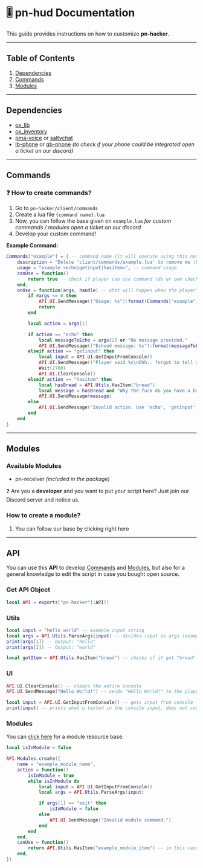 # 🎚 pn-hud Documentation
This guide provides instructions on how to customize **pn-hacker**.

---

## Table of Contents
1. [Dependencies](#dependencies)
2. [Commands](#commands)
3. [Modules](#modules)

---

## Dependencies
- [ox_lib](https://github.com/overextended/ox_lib)
- [ox_inventory](https://github.com/overextended/ox_inventory)
- [pma-voice](https://github.com/AvarianKnight/pma-voice) or [saltychat](https://github.com/v10networkscom/saltychat-fivem/)
- [lb-phone](https://lbscripts.com/) or [qb-phone](https://github.com/qbcore-framework/qb-phone) _(to check if your phone could be integrated open a ticket on our discord)_

---

## Commands
### ❓ How to create commands?
1. Go to `pn-hacker/client/commands`
2. Create a lua file `{command name}.lua`
3. Now, you can follow the base given on `example.lua` *for custom commands / modules open a ticket on our discord*
4. Develop your custom command!

**Example Command:**
```lua
Commands["example"] = { -- command name (it will execute using this name)
    description = "Delete 'client/commands/example.lua' to remove me :O", -- command description
    usage = "example <echo|getinput|hasitem>", -- command usage
    canUse = function()
        return true -- check if player can use command (do ur own checks)
    end,
    onUse = function(args, handle) -- what will happen when the player executes the command?
        if #args <= 0 then
            API.UI.SendMessage(("Usage: %s"):format(Commands["example"].usage))
            return
        end

        local action = args[1]

        if action == "echo" then
            local messageToEcho = args[2] or "No message provided."
            API.UI.SendMessage(("Echoed message: %s"):format(messageToEcho))
        elseif action == "getinput" then
            local input = API.UI.GetInputFromConsole()
            API.UI.SendMessage(("Player said %s\nOhh.. forgot to tell you..\n\nI'll clear the console in 2.7 seconds!"):format(input))
            Wait(2700)
            API.UI.ClearConsole()
        elseif action == "hasitem" then
            local hasBread = API.Utils.HasItem("bread")
            local message = hasBread and "Why the fuck do you have a bread in your computer storage?" or "Oh thank god, you're normal!"
            API.UI.SendMessage(message)
        else
            API.UI.SendMessage("Invalid action. Use 'echo', 'getinput' or 'hasitem.")
        end
    end
}
```
---

## Modules  
### Available Modules  
- pn-receiver *(included in the package)*

❓ Are you a **developer** and you want to put your script here? Just join our Discord server and notice us.


### How to create a module?
1. You can follow our base by clicking right here

---

## API
You can use this **API** to develop [Commands](#commands) and [Modules](#modules), but also for a general knowledge to edit the script in case you bought open source.

### Get API Object
```lua
local API = exports["pn-hacker"]:API()
```

### Utils
```lua
local input = "hello world" -- example input string
local args = API.Utils.ParseArgs(input) -- divides input in args (example in pn-module-example)
print(args[1]) -- Output: "hello"
print(args[2]) -- Output: "world"

local gotItem = API.Utils.HasItem("bread") -- checks if it got "bread" in tablet's storage.
```

### UI
```lua
API.UI.ClearConsole() -- clears the entire console
API.UI.SendMessage("Hello World!") -- sends "Hello World!" to the player's console.

local input = API.UI.GetInputFromConsole() -- gets input from console
print(input) -- prints what u texted in the console input, does not count commands obviously.
```

### Modules
You can [click here](https://github.com/Pineapple-Services/pn-module-example) for a module resource base.

```lua
local isInModule = false

API.Modules.create({
    name = "example_module_name",
    action = function()
        isInModule = true
        while isInModule do
            local input = API.UI.GetInputFromConsole()
            local args = API.Utils.ParseArgs(input)

            if args[1] == "exit" then
                isInModule = false
            else
                API.UI.SendMessage("Invalid module command.")
            end
        end
    end,
    canUse = function()
        return API.Utils.HasItem("example_module_item") -- in this case im checking if it got an item in the storage, but you can check whatever u want
    end,
})
```
